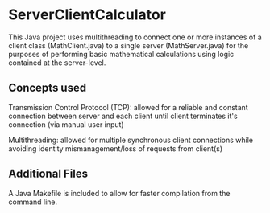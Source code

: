 # ServerClientCalculator
This Java project uses multithreading to connect one or more instances of a client class (MathClient.java) to a single server (MathServer.java) for the purposes of performing basic mathematical calculations using logic contained at the server-level. 

## Concepts used
Transmission Control Protocol (TCP): allowed for a reliable and constant connection between server and each client until client terminates it's connection (via manual user input)

Multithreading: allowed for multiple synchronous client connections while avoiding identity mismanagement/loss of requests from client(s)

## Additional Files
A Java Makefile is included to allow for faster compilation from the command line. 
